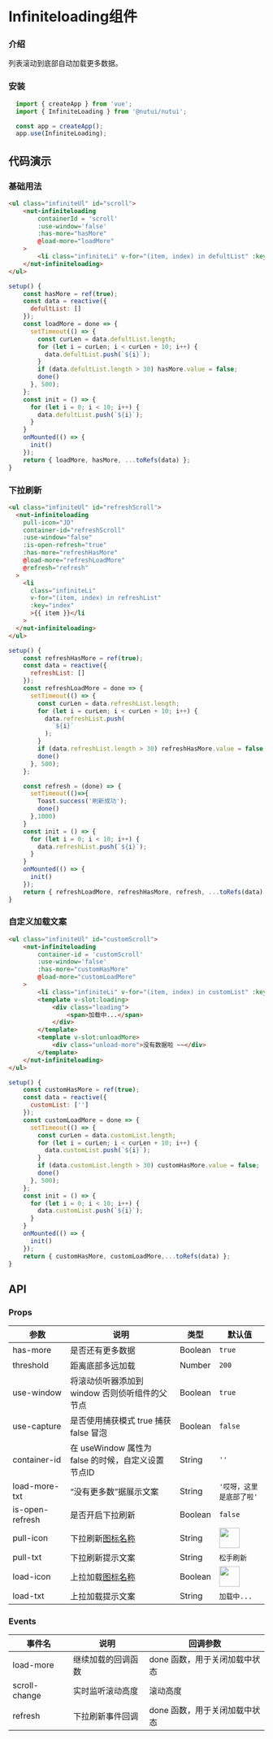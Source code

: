 #  Infiniteloading组件

### 介绍

列表滚动到底部自动加载更多数据。

### 安装

```javascript
  import { createApp } from 'vue';
  import { InfiniteLoading } from '@nutui/nutui';

  const app = createApp();
  app.use(InfiniteLoading);
```

## 代码演示
    
### 基础用法

```html
<ul class="infiniteUl" id="scroll">
    <nut-infiniteloading
        containerId = 'scroll'
        :use-window='false'
        :has-more="hasMore"
        @load-more="loadMore"
    >
        <li class="infiniteLi" v-for="(item, index) in defultList" :key="index">{{item}}</li>
    </nut-infiniteloading>
</ul>
```
```javascript
setup() {
    const hasMore = ref(true);
    const data = reactive({
      defultList: []
    });
    const loadMore = done => {  
      setTimeout(() => {
        const curLen = data.defultList.length;
        for (let i = curLen; i < curLen + 10; i++) {
          data.defultList.push(`${i}`);
        }
        if (data.defultList.length > 30) hasMore.value = false;
        done()
      }, 500);
    };
    const init = () => {
      for (let i = 0; i < 10; i++) {
        data.defultList.push(`${i}`);
      }
    }
    onMounted(() => {
      init()
    });
    return { loadMore, hasMore, ...toRefs(data) };
}
```
### 下拉刷新

```html
<ul class="infiniteUl" id="refreshScroll">
  <nut-infiniteloading
    pull-icon="JD"
    container-id="refreshScroll"
    :use-window="false"
    :is-open-refresh="true"
    :has-more="refreshHasMore"
    @load-more="refreshLoadMore"
    @refresh="refresh"
  >
    <li
      class="infiniteLi"
      v-for="(item, index) in refreshList"
      :key="index"
      >{{ item }}</li
    >
  </nut-infiniteloading>
</ul>
```
```javascript
setup() {
    const refreshHasMore = ref(true);
    const data = reactive({
      refreshList: []
    });
    const refreshLoadMore = done => {
      setTimeout(() => {
        const curLen = data.refreshList.length;
        for (let i = curLen; i < curLen + 10; i++) {
          data.refreshList.push(
            `${i}`
          );
        }
        if (data.refreshList.length > 30) refreshHasMore.value = false;
        done()
      }, 500);
    };

    const refresh = (done) => {
      setTimeout(()=>{
        Toast.success('刷新成功');
        done()
      },1000)
    }
    const init = () => {
      for (let i = 0; i < 10; i++) {
        data.refreshList.push(`${i}`);
      }
    }
    onMounted(() => {
      init()
    });
    return { refreshLoadMore, refreshHasMore, refresh, ...toRefs(data) };
}
```
### 自定义加载文案

```html
<ul class="infiniteUl" id="customScroll">
    <nut-infiniteloading
        container-id = 'customScroll'
        :use-window='false'
        :has-more="customHasMore"
        @load-more="customLoadMore"
    >
        <li class="infiniteLi" v-for="(item, index) in customList" :key="index">{{item}}</li>
        <template v-slot:loading>
            <div class="loading">
                <span>加载中...</span>
            </div>
        </template>
        <template v-slot:unloadMore>
            <div class="unload-more">没有数据啦 ~~</div>
        </template>
    </nut-infiniteloading>
</ul>
```
```javascript
setup() {
    const customHasMore = ref(true);
    const data = reactive({
      customList: ['']
    });
    const customLoadMore = done => {
      setTimeout(() => {
        const curLen = data.customList.length;
        for (let i = curLen; i < curLen + 10; i++) {
          data.customList.push(`${i}`);
        }
        if (data.customList.length > 30) customHasMore.value = false;
        done()
      }, 500);
    };
    const init = () => {
      for (let i = 0; i < 10; i++) {
        data.customList.push(`${i}`);
      }
    }
    onMounted(() => {
      init()
    });
    return { customHasMore, customLoadMore,...toRefs(data) };
}
```

## API

### Props

| 参数         | 说明                             | 类型   | 默认值           |
|--------------|----------------------------------|--------|------------------|
| has-more         | 是否还有更多数据               | Boolean | `true`                |
| threshold         | 距离底部多远加载 | Number | `200`               |
| use-window | 将滚动侦听器添加到 window 否则侦听组件的父节点     | Boolean | `true` |
| use-capture          | 是否使用捕获模式 true 捕获 false 冒泡                        | Boolean | `false`            |
| container-id          | 在 useWindow 属性为 false 的时候，自定义设置节点ID                        | String | `''`            |
| load-more-txt          | “没有更多数”据展示文案                        | String | `'哎呀，这里是底部了啦'`            |
| is-open-refresh        | 是否开启下拉刷新                         | Boolean | `false`                |
| pull-icon        | 下拉刷新[图标名称](#/icon)                        | String | <img src="https://img10.360buyimg.com/imagetools/jfs/t1/169863/6/4565/6306/60125948E7e92774e/40b3a0cf42852bcb.png" width=40/>                |
| pull-txt        | 下拉刷新提示文案                         | String | `松手刷新`                |
| load-icon        | 上拉加载[图标名称](#/icon)                       | Boolean | <img src="https://img10.360buyimg.com/imagetools/jfs/t1/169863/6/4565/6306/60125948E7e92774e/40b3a0cf42852bcb.png" width=40 />                |
| load-txt        | 上拉加载提示文案                         | String | `加载中...`                |

### Events

| 事件名 | 说明           | 回调参数     |
|--------|----------------|--------------|
| load-more  | 继续加载的回调函数 | done 函数，用于关闭加载中状态 |
| scroll-change  | 实时监听滚动高度 | 滚动高度 |
| refresh  | 下拉刷新事件回调 | done 函数，用于关闭加载中状态 |
    